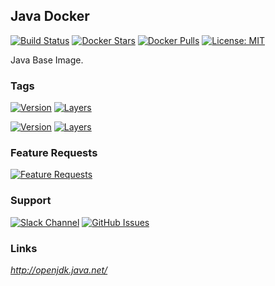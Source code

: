 [travis_logo]: https://travis-ci.org/stlouisn/java_docker.svg?branch=master
[travis_url]: https://travis-ci.org/stlouisn/java_docker
[docker_stars_logo]: https://img.shields.io/docker/stars/stlouisn/java.svg
[docker_pulls_logo]: https://img.shields.io/docker/pulls/stlouisn/java.svg
[docker_hub_url]: https://hub.docker.com/r/stlouisn/java
[microbadger_url]: https://microbadger.com/images/stlouisn/java
[feathub_data]: http://feathub.com/stlouisn/java_docker?format=svg
[feathub_url]: http://feathub.com/stlouisn/java_docker
[issues_url]: https://github.com/stlouisn/java_docker/issues
[slack_url]: https://stlouisn.slack.com/messages/CBRNYGY3V

## Java Docker

[![Build Status][travis_logo]][travis_url]
[![Docker Stars][docker_stars_logo]][docker_hub_url]
[![Docker Pulls][docker_pulls_logo]][docker_hub_url]
[![License: MIT](https://img.shields.io/badge/License-MIT-yellow.svg)](https://opensource.org/licenses/MIT)

Java Base Image.

### Tags

[![Version](https://images.microbadger.com/badges/version/stlouisn/java:8.svg)][microbadger_url]
[![Layers](https://images.microbadger.com/badges/image/stlouisn/java:8.svg)][microbadger_url]

[![Version](https://images.microbadger.com/badges/version/stlouisn/java:11.svg)][microbadger_url]
[![Layers](https://images.microbadger.com/badges/image/stlouisn/java:11.svg)][microbadger_url]
### Feature Requests

[![Feature Requests][feathub_data]][feathub_url]

### Support

[![Slack Channel](https://img.shields.io/badge/-message-no.svg?colorA=a7a7a7&colorB=3eb991&logo=slack&logoWidth=14)][slack_url]
[![GitHub Issues](https://img.shields.io/badge/-issues-no.svg?colorA=a7a7a7&colorB=e01563&logo=github&logoWidth=14)][issues_url]

### Links

*http://openjdk.java.net/*
